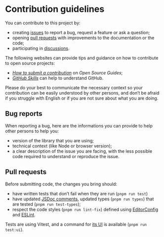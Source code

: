 # Contribution guidelines

You can contribute to this project by:
- creating [issues](https://github.com/meduzen/datetime-attribute/issues/) to report a bug, request a feature or ask a question;
- opening [pull requests](https://github.com/meduzen/datetime-attribute/issues/pulls) with improvements to the documentation or the code;
- participating in [discussions](https://github.com/meduzen/datetime-attribute/discussions).

The following websites can provide tips and guidance on how to contribute to open source projects:
- [_How to submit a contribution_](https://opensource.guide/how-to-contribute/#how-to-submit-a-contribution) on _Open Source Guides_;
- [_GitHub Skills_](https://skills.github.com/) can help to understand GitHub.

Please do your best to communicate the necessary context so your contribution can be easily understood by other persons, and don’t be afraid if you struggle with English or if you are not sure about what you are doing.

## Bug reports

When reporting a bug, here are the informations you can provide to help other persons to help you:
- version of the library that you are using;
- technical context (like Node or browser version);
- a clear description of the issue you are facing, with the less possible code required to understand or reproduce the issue.

## Pull requests

Before submitting code, the changes you bring should:
- have written tests that don’t fail when they are run (`pnpm run test`)
- have updated [JSDoc comments](https://jsdoc.app/), updated types (`pnpm run types`) that are tested (`pnpm run test-types`);
- respect the code styles (`pnpm run lint-fix`) defined using [EditorConfig](https://editorconfig.org/) and [ESLint](https://eslint.org).

Tests are using Vitest, and a command for [its UI](https://vitest.dev/guide/ui.html) is available (`pnpm run test:ui`).
